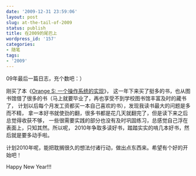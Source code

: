 ```yaml
---
date: '2009-12-31 23:59:06'
layout: post
slug: at-the-tail-of-2009
status: publish
title: 在2009的尾巴上
wordpress_id: '157'
categories:
- 随笔
tags:
- '2009'
---
```


09年最后一篇日志，充个数吧：）

刚买了本《[Orange S: 一个操作系统的实现](http://www.douban.com/subject/3735649/)》，
这一年下来买了挺多的书，也从图书馆借了很多的书（马上就要毕业了，再也享受不到学校图书馆丰富及时的藏书了，
计划以后每个月发工资都买一本自己喜欢的书），发现我读书最大的问题是多而不精，
拿一本好书就使劲的翻，很多书都是花几天就翻完了，但是读下来之后总觉得收获不够，
一些很需要实践的部分也没有及时巩固练习，总感觉自己浮在表面上，只知其然。所以呢，
2010年争取多读好书，踏踏实实的啃几本好书，然后就是要多动手啦。

计划2010年呢，能把耽搁很久的想法付诸行动，做出点东西来。希望有个好的开始吧！

Happy New Year!!!
